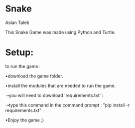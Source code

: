 
# Snake

Aslan Taleb

This Snake Game  was made using Python and Turtle.

# Setup:

to run the game : 

 •download the game folder.

 •install the modules that are needed to run the game.

   ➝you will need to download 'requirements.txt' :  
  
   ➝type this command in the command prompt : "pip install -r requirements.txt"
  
•Enjoy the game ;)
